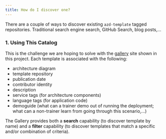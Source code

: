 ```yaml
---
title: How do I discover one?
---
```


There are a couple of ways to discover existing `azd-template` tagged repositories. Traditional search engine search, GitHub Search, blog posts,...

### 1. Using This Catalog
This is the challenge we are hoping to solve with the [gallery](/) site shown in this project. Each template is associated with the following:
 - architecture diagram
 - template repository
 - publication date
 - contributor identity
 - description
 - service tags (for architecture components)
 - language tags (for application code)
 - demoguide (what can a trainer demo out of running the deployment; what can a non-trainer learn from going through this scenario,...)

The Gallery provides both a **search** capability (to discover template by name) and a **filter** capability (to discover templates that match a specific and/or combination of criteria).
